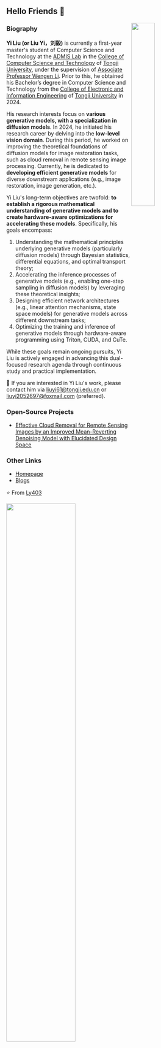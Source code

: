 ## Hello Friends 👋
<img align="right" width="35%" src="https://ly403.github.io/assets/img/profile-480.webp" />

### Biography

**Yi Liu (or Liu Yi，刘毅)** is currently a first-year master's student of Computer Science and Technology at the [ADMIS Lab](https://admis-tongji.github.io/) in the [College of Computer Science and Technology](https://cs.tongji.edu.cn/) of [Tongji University](https://www.tongji.edu.cn/), under the supervision of [Associate Professor Wengen Li](https://admis-tongji.github.io/members/03wengen-li.html). 
Prior to this, he obtained his Bachelor’s degree in Computer Science and Technology from the [College of Electronic and Information Engineering](https://see-en.tongji.edu.cn/) of [Tongji University](https://www.tongji.edu.cn/) in 2024.

His research interests focus on **various generative models, with a specialization in diffusion models**.
In 2024, he initiated his research career by delving into the **low-level vision domain**. During this period, he worked on improving the theoretical foundations of diffusion models for image restoration tasks, such as cloud removal in remote sensing image processing.
Currently, he is dedicated to **developing efficient generative models** for diverse downstream applications (e.g., image restoration, image generation, etc.).

Yi Liu's long-term objectives are twofold: **to establish a rigorous mathematical understanding of generative models and to create hardware-aware optimizations for accelerating these models**. Specifically, his goals encompass:

1. Understanding the mathematical principles underlying generative models (particularly diffusion models) through Bayesian statistics, differential equations, and optimal transport theory;
2. Accelerating the inference processes of generative models (e.g., enabling one-step sampling in diffusion models) by leveraging these theoretical insights;
3. Designing efficient network architectures (e.g., linear attention mechanisms, state space models) for generative models across different downstream tasks;
4. Optimizing the training and inference of generative models through hardware-aware programming using Triton, CUDA, and CuTe.

While these goals remain ongoing pursuits, Yi Liu is actively engaged in advancing this dual-focused research agenda through continuous study and practical implementation. 

📧 If you are interested in Yi Liu's work, please contact him via <a href="mailto:liuyi61@tongji.edu.cn">liuyi61@tongji.edu.cn</a> or <a href="mailto:liuyi61@tongji.edu.cn">liuyi2052697@foxmail.com</a> (preferred).

### Open-Source Projects
- [Effective Cloud Removal for Remote Sensing Images by an Improved Mean-Reverting Denoising Model with Elucidated Design Space](https://github.com/Ly403/EMRDM)

### Other Links
- [Homepage](https://ly403.github.io/)
- [Blogs](https://www.zhihu.com/people/xiao-niu-42-28/posts)

⭐️ From [Ly403](https://github.com/Ly403)

<img width="60%" align="left" src="https://github-readme-stats.vercel.app/api?username=Ly403&show_icons=true&hide_border=true" />
